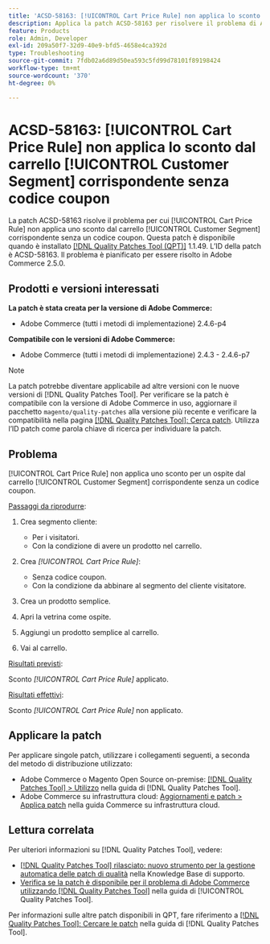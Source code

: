 ```yaml
---
title: 'ACSD-58163: [!UICONTROL Cart Price Rule] non applica lo sconto dal carrello [!UICONTROL Customer Segment] corrispondente senza codice coupon'
description: Applica la patch ACSD-58163 per risolvere il problema di Adobe Commerce per cui [!UICONTROL Cart Price Rule] non applica uno sconto per un ospite dal carrello [!UICONTROL Customer Segment] corrispondente senza un codice coupon.
feature: Products
role: Admin, Developer
exl-id: 209a50f7-32d9-40e9-bfd5-4658e4ca392d
type: Troubleshooting
source-git-commit: 7fdb02a6d89d50ea593c5fd99d78101f89198424
workflow-type: tm+mt
source-wordcount: '370'
ht-degree: 0%

---
```


# ACSD-58163: [!UICONTROL Cart Price Rule] non applica lo sconto dal carrello [!UICONTROL Customer Segment] corrispondente senza codice coupon

La patch ACSD-58163 risolve il problema per cui [!UICONTROL Cart Price Rule] non applica uno sconto dal carrello [!UICONTROL Customer Segment] corrispondente senza un codice coupon. Questa patch è disponibile quando è installato [[!DNL Quality Patches Tool (QPT)]](https://experienceleague.adobe.com/it/docs/commerce-operations/tools/quality-patches-tool/quality-patches-tool-to-self-serve-quality-patches) 1.1.49. L’ID della patch è ACSD-58163. Il problema è pianificato per essere risolto in Adobe Commerce 2.5.0.

## Prodotti e versioni interessati

**La patch è stata creata per la versione di Adobe Commerce:**

* Adobe Commerce (tutti i metodi di implementazione) 2.4.6-p4

**Compatibile con le versioni di Adobe Commerce:**

* Adobe Commerce (tutti i metodi di implementazione) 2.4.3 - 2.4.6-p7

>[!NOTE]
>
>La patch potrebbe diventare applicabile ad altre versioni con le nuove versioni di [!DNL Quality Patches Tool]. Per verificare se la patch è compatibile con la versione di Adobe Commerce in uso, aggiornare il pacchetto `magento/quality-patches` alla versione più recente e verificare la compatibilità nella pagina [[!DNL Quality Patches Tool]: Cerca patch](https://experienceleague.adobe.com/tools/commerce-quality-patches/index.html?lang=it). Utilizza l’ID patch come parola chiave di ricerca per individuare la patch.

## Problema

[!UICONTROL Cart Price Rule] non applica uno sconto per un ospite dal carrello [!UICONTROL Customer Segment] corrispondente senza un codice coupon.

<u>Passaggi da riprodurre</u>:

1. Crea segmento cliente:
   * Per i visitatori.
   * Con la condizione di avere un prodotto nel carrello.

1. Crea *[!UICONTROL Cart Price Rule]*:
   * Senza codice coupon.
   * Con la condizione da abbinare al segmento del cliente visitatore.

1. Crea un prodotto semplice.
1. Apri la vetrina come ospite.
1. Aggiungi un prodotto semplice al carrello.
1. Vai al carrello.

<u>Risultati previsti</u>:

Sconto *[!UICONTROL Cart Price Rule]* applicato.

<u>Risultati effettivi</u>:

Sconto *[!UICONTROL Cart Price Rule]* non applicato.

## Applicare la patch

Per applicare singole patch, utilizzare i collegamenti seguenti, a seconda del metodo di distribuzione utilizzato:

* Adobe Commerce o Magento Open Source on-premise: [[!DNL Quality Patches Tool] > Utilizzo](/help/tools/quality-patches-tool/usage.md) nella guida di [!DNL Quality Patches Tool].
* Adobe Commerce su infrastruttura cloud: [Aggiornamenti e patch > Applica patch](https://experienceleague.adobe.com/docs/commerce-cloud-service/user-guide/develop/upgrade/apply-patches.html?lang=it) nella guida Commerce su infrastruttura cloud.

## Lettura correlata

Per ulteriori informazioni su [!DNL Quality Patches Tool], vedere:

* [[!DNL Quality Patches Tool] rilasciato: nuovo strumento per la gestione automatica delle patch di qualità](https://experienceleague.adobe.com/it/docs/commerce-operations/tools/quality-patches-tool/quality-patches-tool-to-self-serve-quality-patches) nella Knowledge Base di supporto.
* [Verifica se la patch è disponibile per il problema di Adobe Commerce utilizzando  [!DNL Quality Patches Tool]](/help/tools/quality-patches-tool/patches-available-in-qpt/check-patch-for-magento-issue-with-magento-quality-patches.md) nella guida di [!UICONTROL Quality Patches Tool].


Per informazioni sulle altre patch disponibili in QPT, fare riferimento a [[!DNL Quality Patches Tool]: Cercare le patch](https://experienceleague.adobe.com/tools/commerce-quality-patches/index.html?lang=it) nella guida di [!DNL Quality Patches Tool].
